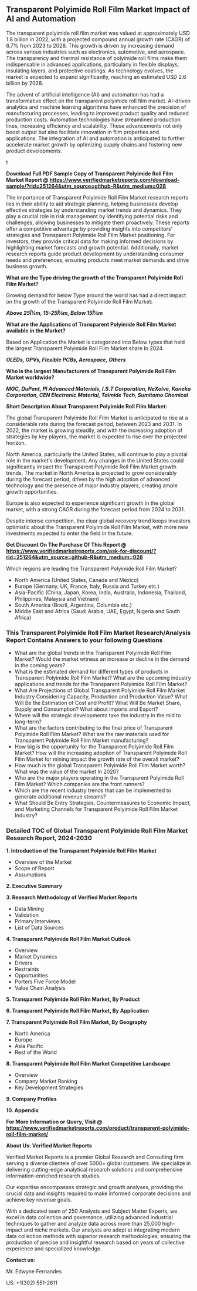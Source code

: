 <h2>Transparent Polyimide Roll Film Market Impact of AI and Automation</h2><p>The transparent polyimide roll film market was valued at approximately USD 1.8 billion in 2022, with a projected compound annual growth rate (CAGR) of 6.7% from 2023 to 2028. This growth is driven by increasing demand across various industries such as electronics, automotive, and aerospace. The transparency and thermal resistance of polyimide roll films make them indispensable in advanced applications, particularly in flexible displays, insulating layers, and protective coatings. As technology evolves, the market is expected to expand significantly, reaching an estimated USD 2.6 billion by 2028.</p><p>The advent of artificial intelligence (AI) and automation has had a transformative effect on the transparent polyimide roll film market. AI-driven analytics and machine learning algorithms have enhanced the precision of manufacturing processes, leading to improved product quality and reduced production costs. Automation technologies have streamlined production lines, increasing efficiency and scalability. These advancements not only boost output but also facilitate innovation in film properties and applications. The integration of AI and automation is anticipated to further accelerate market growth by optimizing supply chains and fostering new product developments.</p>t</p><p id="" class=""><strong>Download Full PDF Sample Copy of Transparent Polyimide Roll Film Market Report @ <a href="https://www.verifiedmarketreports.com/download-sample/?rid=251264&utm_source=github-R&utm_medium=028" target="_blank">https://www.verifiedmarketreports.com/download-sample/?rid=251264&utm_source=github-R&utm_medium=028</a></strong></p><p>The importance of&nbsp;Transparent Polyimide Roll Film Market research reports lies in their ability to aid strategic planning, helping businesses develop effective strategies by understanding market trends and dynamics. They play a crucial role in risk management by identifying potential risks and challenges, allowing businesses to mitigate them proactively. These reports offer a competitive advantage by providing insights into competitors' strategies and Transparent Polyimide Roll Film Market positioning. For investors, they provide critical data for making informed decisions by highlighting market forecasts and growth potential. Additionally, market research reports guide product development by understanding consumer needs and preferences, ensuring products meet market demands and drive business growth.</p><p><strong>What are the&nbsp;Type driving the growth of the Transparent Polyimide Roll Film Market?</strong></p><p id="" class="">Growing demand for below Type around the world has had a direct impact on the growth of the Transparent Polyimide Roll Film Market:</p><em><strong>Above 25Î¼m, 15-25Î¼m, Below 15Î¼m</strong></em></p><strong>What are the&nbsp;Applications&nbsp;of Transparent Polyimide Roll Film Market available in the Market?</strong></p><p id="" class="">Based on Application the Market is categorized into Below types that held the largest Transparent Polyimide Roll Film Market share In 2024.</p><em><strong>OLEDs, OPVs, Flexible PCBs, Aerospace, Others</strong></em></p><strong>Who is the largest Manufacturers of Transparent Polyimide Roll Film Market worldwide?</strong></p><p><em><strong>MGC, DuPont, PI Advanced Materials, I.S.T Corporation, NeXolve, Kaneka Corporation, CEN Electronic Material, Taimide Tech, Sumitomo Chemical</strong></em></p><p id="" class=""><strong>Short Description About Transparent Polyimide Roll Film Market:</strong></p><p>The global Transparent Polyimide Roll Film Market is anticipated to rise at a considerable rate during the forecast period, between 2023 and 2031. In 2022, the market is growing steadily, and with the increasing adoption of strategies by key players, the market is expected to rise over the projected horizon.</p><p>North America, particularly the United States, will continue to play a pivotal role in the market's development. Any changes in the United States could significantly impact the Transparent Polyimide Roll Film Market growth trends. The market in North America is projected to grow considerably during the forecast period, driven by the high adoption of advanced technology and the presence of major industry players, creating ample growth opportunities.</p><p>Europe is also expected to experience significant growth in the global market, with a strong CAGR during the forecast period from 2024 to 2031.</p><p>Despite intense competition, the clear global recovery trend keeps investors optimistic about the Transparent Polyimide Roll Film Market, with more new investments expected to enter the field in the future.</p><p id="" class=""><strong>Get Discount On The Purchase Of This Report @ <a href="https://www.verifiedmarketreports.com/ask-for-discount/?rid=251264&utm_source=github-R&utm_medium=028" target="_blank">https://www.verifiedmarketreports.com/ask-for-discount/?rid=251264&utm_source=github-R&utm_medium=028</a></strong></p>Which regions are leading the Transparent Polyimide Roll Film Market?</p><ul><li>North America (United States, Canada and Mexico)</li><li>Europe (Germany, UK, France, Italy, Russia and Turkey etc.)</li><li>Asia-Pacific (China, Japan, Korea, India, Australia, Indonesia, Thailand, Philippines, Malaysia and Vietnam)</li><li>South America (Brazil, Argentina, Columbia etc.)</li><li>Middle East and Africa (Saudi Arabia, UAE, Egypt, Nigeria and South Africa)</li></ul><h3 id="" class="">This Transparent Polyimide Roll Film Market Research/Analysis Report Contains Answers to your following Questions</h3><ul><li>What are the global trends in the Transparent Polyimide Roll Film Market? Would the market witness an increase or decline in the demand in the coming years?</li><li>What is the estimated demand for different types of products in Transparent Polyimide Roll Film Market? What are the upcoming industry applications and trends for the Transparent Polyimide Roll Film Market?</li><li>What Are Projections of Global Transparent Polyimide Roll Film Market Industry Considering Capacity, Production and Production Value? What Will Be the Estimation of Cost and Profit? What Will Be Market Share, Supply and Consumption? What about imports and Export?</li><li>Where will the strategic developments take the industry in the mid to long-term?</li><li>What are the factors contributing to the final price of Transparent Polyimide Roll Film Market? What are the raw materials used for Transparent Polyimide Roll Film Market manufacturing?</li><li>How big is the opportunity for the Transparent Polyimide Roll Film Market? How will the increasing adoption of Transparent Polyimide Roll Film Market for mining impact the growth rate of the overall market?</li><li>How much is the global Transparent Polyimide Roll Film Market worth? What was the value of the market In 2020?</li><li>Who are the major players operating in the Transparent Polyimide Roll Film Market? Which companies are the front runners?</li><li>Which are the recent industry trends that can be implemented to generate additional revenue streams?</li><li>What Should Be Entry Strategies, Countermeasures to Economic Impact, and Marketing Channels for Transparent Polyimide Roll Film Market Industry?</li></ul><h3 id="" class="">Detailed TOC of Global Transparent Polyimide Roll Film Market Research Report, 2024-2030</h3><p id="" class=""><strong>1. Introduction of the Transparent Polyimide Roll Film Market</strong></p><ul><li>Overview of the Market</li><li>Scope of Report</li><li>Assumptions</li></ul><p id="" class=""><strong>2. Executive Summary</strong></p><p id="" class=""><strong>3. Research Methodology of Verified Market Reports</strong></p><ul><li>Data Mining</li><li>Validation</li><li>Primary Interviews</li><li>List of Data Sources</li></ul><p id="" class=""><strong>4. Transparent Polyimide Roll Film Market Outlook</strong></p><ul><li>Overview</li><li>Market Dynamics</li><li>Drivers</li><li>Restraints</li><li>Opportunities</li><li>Porters Five Force Model</li><li>Value Chain Analysis</li></ul><p id="" class=""><strong>5. Transparent Polyimide Roll Film Market, By Product</strong></p><p id="" class=""><strong>6. Transparent Polyimide Roll Film Market, By Application</strong></p><p id="" class=""><strong>7. Transparent Polyimide Roll Film Market, By Geography</strong></p><ul><li>North America</li><li>Europe</li><li>Asia Pacific</li><li>Rest of the World</li></ul><p id="" class=""><strong>8. Transparent Polyimide Roll Film Market Competitive Landscape</strong></p><ul><li>Overview</li><li>Company Market Ranking</li><li>Key Development Strategies</li></ul><p id="" class=""><strong>9. Company Profiles</strong></p><p id="" class=""><strong>10. Appendix</strong></p><p id="" class=""><strong>For More Information or Query, Visit @ <a href="https://www.verifiedmarketreports.com/product/transparent-polyimide-roll-film-market/" target="_blank">https://www.verifiedmarketreports.com/product/transparent-polyimide-roll-film-market/</a></strong></p><p id="" class=""><strong>About Us: Verified Market Reports</strong></p><p id="" class="">Verified Market Reports is a premier Global Research and Consulting firm serving a diverse clientele of over 5000+ global customers. We specialize in delivering cutting-edge analytical research solutions and comprehensive information-enriched research studies.</p><p id="" class="">Our expertise encompasses strategic and growth analyses, providing the crucial data and insights required to make informed corporate decisions and achieve key revenue goals.</p><p id="" class="">With a dedicated team of 250 Analysts and Subject Matter Experts, we excel in data collection and governance, utilizing advanced industrial techniques to gather and analyze data across more than 25,000 high-impact and niche markets. Our analysts are adept at integrating modern data collection methods with superior research methodologies, ensuring the production of precise and insightful research based on years of collective experience and specialized knowledge.</p><p id="" class=""><strong>Contact us:</strong></p><p id="" class="">Mr. Edwyne Fernandes</p><p id="" class="">US: +1(302) 551-2611</p>